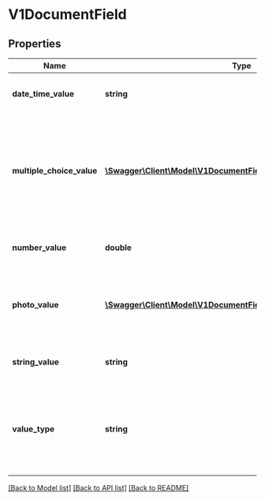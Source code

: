 # V1DocumentField

## Properties
Name | Type | Description | Notes
------------ | ------------- | ------------- | -------------
**date_time_value** | **string** | Value of this field if this document field has valueType: ValueType_DateTime. | [optional] 
**multiple_choice_value** | [**\Swagger\Client\Model\V1DocumentFieldCreateMultipleChoiceValue[]**](V1DocumentFieldCreateMultipleChoiceValue.md) | Value of this field if this document field has valueType: ValueType_MultipleChoice. Array of objects containing two fields: the string value of the multiple choice option and a boolean representing whether or not the choice was selected | [optional] 
**number_value** | **double** | Value of this field if this document field has valueType: ValueType_Number. | [optional] 
**photo_value** | [**\Swagger\Client\Model\V1DocumentFieldCreatePhotoValue[]**](V1DocumentFieldCreatePhotoValue.md) | Value of this field if this document field has valueType: ValueType_Photo. Array of photo objects where each object contains a URL for a photo. | [optional] 
**string_value** | **string** | Value of this field if this document field has valueType: ValueType_String. | [optional] 
**value_type** | **string** | Determines the type of this field and what type of value this field has. It should be either ValueType_Number, ValueType_String, ValueType_Photo, ValueType_MultipleChoice or ValueType_DateTime. | 

[[Back to Model list]](../README.md#documentation-for-models) [[Back to API list]](../README.md#documentation-for-api-endpoints) [[Back to README]](../README.md)


